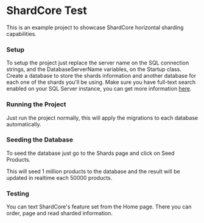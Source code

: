 # ShardCore Test
This is an example project to showcase ShardCore horizontal sharding capabilities.

### Setup
To setup the project just replace the server name on the SQL connection strings, and the DatabaseServerName variables, on the Startup class.
Create a database to store the shards information and another database for each one of the shards you'll be using.
Make sure you have full-text  search enabled on your SQL Server instance, you can get more information [here](https://www.mssqltips.com/sqlservertip/6841/add-full-text-search-sql-server/).

### Running the Project
Just run the project normally, this will apply the migrations to each database automatically.

### Seeding the Database
To seed the database just go to the Shards page and click on Seed Products. 

This will seed 1 million products to the database and the result will be updated  in realtime each 50000 products.

### Testing 
You can text ShardCore's feature set from the Home page. There you can order, page and read sharded information.
